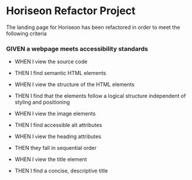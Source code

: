 # Horiseon Refactor Project

The landing page for Horiseon has been refactored in order to meet the following criteria

### GIVEN a webpage meets accessibility standards
- WHEN I view the source code
- THEN I find semantic HTML elements

- WHEN I view the structure of the HTML elements
- THEN I find that the elements follow a logical structure independent of styling and positioning

- WHEN I view the image elements
- THEN I find accessible alt attributes

- WHEN I view the heading attributes
- THEN they fall in sequential order

- WHEN I view the title element
- THEN I find a concise, descriptive title
